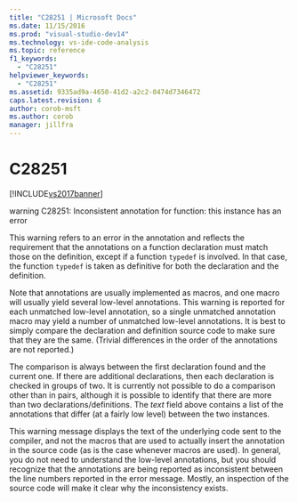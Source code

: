 ```yaml
---
title: "C28251 | Microsoft Docs"
ms.date: 11/15/2016
ms.prod: "visual-studio-dev14"
ms.technology: vs-ide-code-analysis
ms.topic: reference
f1_keywords: 
  - "C28251"
helpviewer_keywords: 
  - "C28251"
ms.assetid: 9335ad9a-4650-41d2-a2c2-0474d7346472
caps.latest.revision: 4
author: corob-msft
ms.author: corob
manager: jillfra
---
```

# C28251
[!INCLUDE[vs2017banner](../includes/vs2017banner.md)]

warning C28251: Inconsistent annotation for function: this instance has an error  
  
 This warning refers to an error in the annotation and reflects the requirement that the annotations on a function declaration must match those on the definition, except if a function `typedef` is involved. In that case, the function `typedef` is taken as definitive for both the declaration and the definition.  
  
 Note that annotations are usually implemented as macros, and one macro will usually yield several low-level annotations. This warning is reported for each unmatched low-level annotation, so a single unmatched annotation macro may yield a number of unmatched low-level annotations. It is best to simply compare the declaration and definition source code to make sure that they are the same. (Trivial differences in the order of the annotations are not reported.)  
  
 The comparison is always between the first declaration found and the current one. If there are additional declarations, then each declaration is checked in groups of two. It is currently not possible to do a comparison other than in pairs, although it is possible to identify that there are more than two declarations/definitions.  The *text* field above contains a list of the annotations that differ (at a fairly low level) between the two instances.  
  
 This warning message displays the text of the underlying code sent to the compiler, and not the macros that are used to actually insert the annotation in the source code (as is the case whenever macros are used). In general, you do not need to understand the low-level annotations, but you should recognize that the annotations are being reported as inconsistent between the line numbers reported in the error message. Mostly, an inspection of the source code will make it clear why the inconsistency exists.
